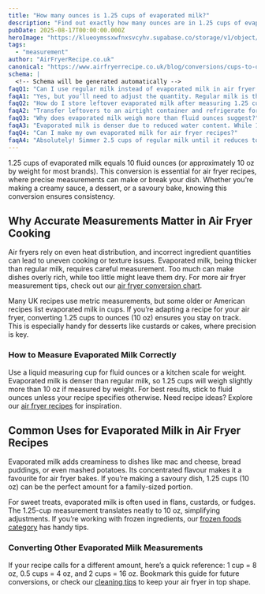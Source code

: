 ```yaml
---
title: "How many ounces is 1.25 cups of evaporated milk?"
description: "Find out exactly how many ounces are in 1.25 cups of evaporated milk for perfect air fryer recipes every time."
pubDate: 2025-08-17T00:00:00.000Z
heroImage: "https://klueoymssxwfnxsvcyhv.supabase.co/storage/v1/object/public/Shmucket/how-many-ounces-is-125-cups-evaporated-milk.webp"
tags:
  - "measurement"
author: "AirFryerRecipe.co.uk"
canonical: "https://www.airfryerrecipe.co.uk/blog/conversions/cups-to-ounces/how-many-ounces-is-125-cups-evaporated-milk"
schema: |
  <!-- Schema will be generated automatically -->
faqQ1: "Can I use regular milk instead of evaporated milk in air fryer recipes?"
faqA1: "Yes, but you’ll need to adjust the quantity. Regular milk is thinner, so use 1.5 cups of whole milk to replace 1.25 cups (10 oz) of evaporated milk. For best results, reduce other liquids in the recipe slightly."
faqQ2: "How do I store leftover evaporated milk after measuring 1.25 cups?"
faqA2: "Transfer leftovers to an airtight container and refrigerate for up to 5 days. Alternatively, freeze it in ice cube trays for portioned use later. Always label with the date to track freshness."
faqQ3: "Why does evaporated milk weigh more than fluid ounces suggest?"
faqA3: "Evaporated milk is denser due to reduced water content. While 1.25 cups equals 10 fluid ounces, its weight can be closer to 11 oz. For baking, fluid ounces are typically used unless specified otherwise."
faqQ4: "Can I make my own evaporated milk for air fryer recipes?"
faqA4: "Absolutely! Simmer 2.5 cups of regular milk until it reduces to 1.25 cups (10 oz). Stir frequently to prevent scorching. Homemade evaporated milk works well in most air fryer dishes."
---
```

<p>1.25 cups of evaporated milk equals 10 fluid ounces (or approximately 10 oz by weight for most brands). This conversion is essential for air fryer recipes, where precise measurements can make or break your dish. Whether you’re making a creamy sauce, a dessert, or a savoury bake, knowing this conversion ensures consistency.</p>  

<h2>Why Accurate Measurements Matter in Air Fryer Cooking</h2>  
<p>Air fryers rely on even heat distribution, and incorrect ingredient quantities can lead to uneven cooking or texture issues. Evaporated milk, being thicker than regular milk, requires careful measurement. Too much can make dishes overly rich, while too little might leave them dry. For more air fryer measurement tips, check out our <a href=https://www.airfryerrecipe.co.uk/air-fryer-conversion-chart>air fryer conversion chart</a>.</p>  

<p>Many UK recipes use metric measurements, but some older or American recipes list evaporated milk in cups. If you’re adapting a recipe for your air fryer, converting 1.25 cups to ounces (10 oz) ensures you stay on track. This is especially handy for desserts like custards or cakes, where precision is key.</p>  

<h3>How to Measure Evaporated Milk Correctly</h3>  
<p>Use a liquid measuring cup for fluid ounces or a kitchen scale for weight. Evaporated milk is denser than regular milk, so 1.25 cups will weigh slightly more than 10 oz if measured by weight. For best results, stick to fluid ounces unless your recipe specifies otherwise. Need recipe ideas? Explore our <a href=https://www.airfryerrecipe.co.uk/recipes>air fryer recipes</a> for inspiration.</p>  

<h2>Common Uses for Evaporated Milk in Air Fryer Recipes</h2>  
<p>Evaporated milk adds creaminess to dishes like mac and cheese, bread puddings, or even mashed potatoes. Its concentrated flavour makes it a favourite for air fryer bakes. If you’re making a savoury dish, 1.25 cups (10 oz) can be the perfect amount for a family-sized portion.</p>  

<p>For sweet treats, evaporated milk is often used in flans, custards, or fudges. The 1.25-cup measurement translates neatly to 10 oz, simplifying adjustments. If you’re working with frozen ingredients, our <a href=https://www.airfryerrecipe.co.uk/recipe-category/frozen-foods>frozen foods category</a> has handy tips.</p>  

<h3>Converting Other Evaporated Milk Measurements</h3>  
<p>If your recipe calls for a different amount, here’s a quick reference: 1 cup = 8 oz, 0.5 cups = 4 oz, and 2 cups = 16 oz. Bookmark this guide for future conversions, or check our <a href=https://www.airfryerrecipe.co.uk/air-fryer-cleaner>cleaning tips</a> to keep your air fryer in top shape.</p>
